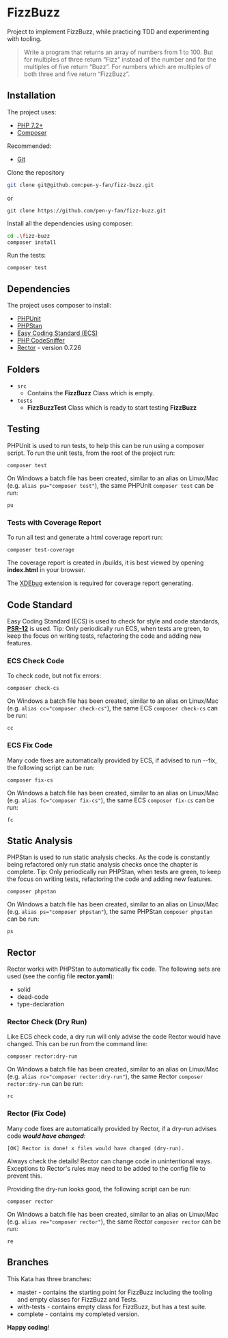 # FizzBuzz

Project to implement FizzBuzz, while practicing TDD and experimenting with tooling.

> Write a program that returns an array of numbers from 1 to 100. But for multiples of three return “Fizz” instead of
> the number and for the multiples of five return “Buzz”. For numbers which are multiples of both three and five return
> “FizzBuzz”.

## Installation

The project uses:

- [PHP 7.2+](https://www.php.net/downloads.php)
- [Composer](https://getcomposer.org)

Recommended:

- [Git](https://git-scm.com/downloads)

Clone the repository

```sh
git clone git@github.com:pen-y-fan/fizz-buzz.git
```

or

```shell script
git clone https://github.com/pen-y-fan/fizz-buzz.git
```

Install all the dependencies using composer:

```sh
cd .\fizz-buzz
composer install
```

Run the tests:

```shell script
composer test
```

## Dependencies

The project uses composer to install:

- [PHPUnit](https://phpunit.de/)
- [PHPStan](https://github.com/phpstan/phpstan)
- [Easy Coding Standard (ECS)](https://github.com/symplify/easy-coding-standard) 
- [PHP CodeSniffer](https://github.com/squizlabs/PHP_CodeSniffer/wiki)
- [Rector](https://getrector.org/) - version 0.7.26

## Folders

- `src` 
    - Contains the **FizzBuzz** Class which is empty.
- `tests` 
    - **FizzBuzzTest** Class which is ready to start testing **FizzBuzz**

## Testing

PHPUnit is used to run tests, to help this can be run using a composer script. To run the unit tests, from the root of
 the project run:

```shell script
composer test
```

On Windows a batch file has been created, similar to an alias on Linux/Mac (e.g. `alias pu="composer test"`), the same
 PHPUnit `composer test` can be run:

```shell script
pu
```

### Tests with Coverage Report

To run all test and generate a html coverage report run:

```shell script
composer test-coverage
```

The coverage report is created in /builds, it is best viewed by opening **index.html** in your browser.

The [XDEbug](https://xdebug.org/download) extension is required for coverage report generating. 

## Code Standard

Easy Coding Standard (ECS) is used to check for style and code standards,
 **[PSR-12](https://www.php-fig.org/psr/psr-12/)** is used. Tip: Only periodically run ECS, when tests are green, to
 keep the focus on writing tests, refactoring the code and adding new features.

### ECS Check Code

To check code, but not fix errors:

```shell script
composer check-cs
``` 

On Windows a batch file has been created, similar to an alias on Linux/Mac (e.g. `alias cc="composer check-cs"`), the
 same ECS `composer check-cs` can be run:

```shell script
cc
```

### ECS Fix Code

Many code fixes are automatically provided by ECS, if advised to run --fix, the following script can be run:

```shell script
composer fix-cs
```

On Windows a batch file has been created, similar to an alias on Linux/Mac (e.g. `alias fc="composer fix-cs"`), the same
 ECS `composer fix-cs` can be run:

```shell script
fc
```

## Static Analysis

PHPStan is used to run static analysis checks. As the code is constantly being refactored only run static analysis
  checks once the chapter is complete. Tip: Only periodically run PHPStan, when tests are green, to keep the focus on
   writing tests, refactoring the code and adding new features.

```shell script
composer phpstan
```

On Windows a batch file has been created, similar to an alias on Linux/Mac (e.g. `alias ps="composer phpstan"`), the
 same PHPStan `composer phpstan` can be run:

```shell script
ps
```

## Rector

Rector works with PHPStan to automatically fix code. The following sets are used (see the config file **rector.yaml**):

- solid
- dead-code
- type-declaration

### Rector Check (Dry Run)

Like ECS check code, a dry run will only advise the code Rector would have changed. This can be run from the command
 line:

```shell script
composer rector:dry-run
```

On Windows a batch file has been created, similar to an alias on Linux/Mac (e.g. `alias rc="composer rector:dry-run"`),
 the same Rector `composer rector:dry-run` can be run:

```shell script
rc
```

### Rector (Fix Code)

Many code fixes are automatically provided by Rector, if a dry-run advises code ***would have changed***:

```text
[OK] Rector is done! x files would have changed (dry-run).
```

Always check the details! Rector can change code in unintentional ways. Exceptions to Rector's rules may need to be
 added to the config file to prevent this.
 
Providing the dry-run looks good, the following script can be run:

```shell script
composer rector
```

On Windows a batch file has been created, similar to an alias on Linux/Mac (e.g. `alias re="composer rector"`), the same
 Rector `composer rector` can be run:

```shell script
re
```

## Branches

This Kata has three branches:

- master - contains the starting point for FizzBuzz including the tooling and empty classes for FizzBuzz and Tests.
- with-tests - contains empty class for FizzBuzz, but has a test suite.
- complete - contains my completed version.

**Happy coding**!
